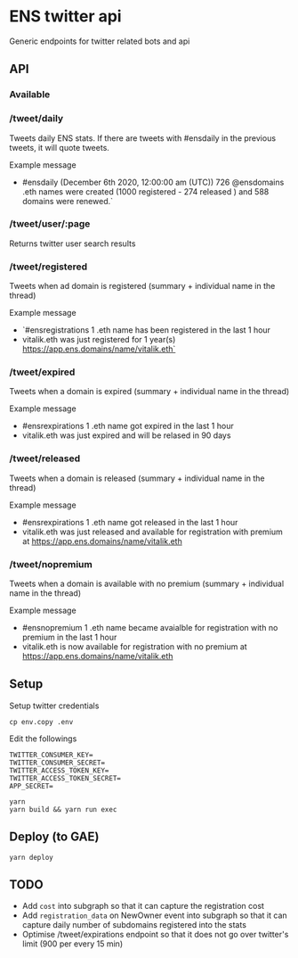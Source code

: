 # ENS twitter api

Generic endpoints for twitter related bots and api

## API

### Available

### /tweet/daily

Tweets daily ENS stats. If there are tweets with #ensdaily in the previous tweets, it will quote tweets.

Example message

- #ensdaily (December 6th 2020, 12:00:00 am (UTC)) 726 @ensdomains .eth names were created (1000 registered - 274 released ) and 588 domains were  renewed.`

### /tweet/user/:page

Returns twitter user search results

### /tweet/registered

Tweets when ad domain is registered (summary + individual name in the thread)

Example message

- `#ensregistrations 1 .eth name has been registered in the last 1 hour
- vitalik.eth was just registered for 1 year(s) https://app.ens.domains/name/vitalik.eth`

### /tweet/expired

Tweets when a domain is expired (summary + individual name in the thread)

Example message

- #ensrexpirations 1 .eth name got expired in the last 1 hour
- vitalik.eth was just expired and will be relased in 90 days

### /tweet/released

Tweets when a domain is released (summary + individual name in the thread)

Example message

- #ensrexpirations 1 .eth name got released in the last 1 hour
- vitalik.eth was just released and available for registration with premium at https://app.ens.domains/name/vitalik.eth

### /tweet/nopremium

Tweets when a domain is available with no premium (summary + individual name in the thread)

Example message

- #ensnopremium 1 .eth name became avaialble for registration with no premium in the last 1 hour
- vitalik.eth is now available for registration with no premium at https://app.ens.domains/name/vitalik.eth

## Setup

Setup twitter credentials

```
cp env.copy .env
```

Edit the followings

```
TWITTER_CONSUMER_KEY=
TWITTER_CONSUMER_SECRET=
TWITTER_ACCESS_TOKEN_KEY=
TWITTER_ACCESS_TOKEN_SECRET=
APP_SECRET=
```

```
yarn
yarn build && yarn run exec
```

## Deploy (to GAE)

```
yarn deploy
```

## TODO

- Add `cost` into subgraph so that it can capture the registration cost
- Add `registration_data` on NewOwner event into subgraph so that it can capture daily number of subdomains registered into the stats
- Optimise /tweet/expirations endpoint so that it does not go over twitter's limit (900 per every 15 min)